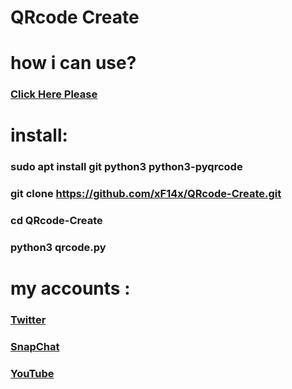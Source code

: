 # QRcode Create
# how i can use?
### **<a href="">Click Here Please</a>**
# install:
### sudo apt install git python3 python3-pyqrcode
### git clone https://github.com/xF14x/QRcode-Create.git
### cd QRcode-Create
### python3 qrcode.py 
# my accounts :
### <a href="">Twitter</a>
### <a href="">SnapChat</a>
### <a href="">YouTube</a>
